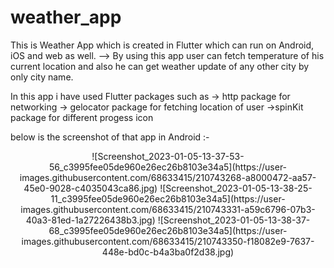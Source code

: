 # weather_app

This is Weather App which is created in Flutter which can run on Android, iOS and web as well.
--> By using this app user can fetch temperature of his current location and also he can get weather update of any other city by only
    city name.
    
In this app i have used Flutter packages such as
 -> http package for networking
 -> gelocator package for fetching location of user
 ->spinKit package for different progess icon

below is the screenshot of that app in Android :-

<p align="center">
  ![Screenshot_2023-01-05-13-37-53-56_c3995fee05de960e26ec26b8103e34a5](https://user-images.githubusercontent.com/68633415/210743268-a8000472-aa57-45e0-9028-c4035043ca86.jpg)
![Screenshot_2023-01-05-13-38-25-11_c3995fee05de960e26ec26b8103e34a5](https://user-images.githubusercontent.com/68633415/210743331-a59c6796-07b3-40a3-81ed-1a27226438b3.jpg)
![Screenshot_2023-01-05-13-38-37-68_c3995fee05de960e26ec26b8103e34a5](https://user-images.githubusercontent.com/68633415/210743350-f18082e9-7637-448e-bd0c-b4a3ba0f2d38.jpg)
</p>


